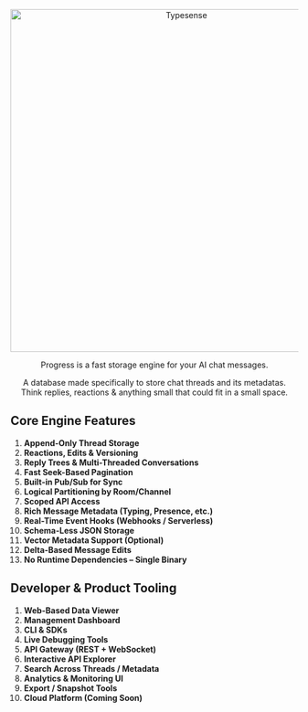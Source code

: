 <p align="center">
  <a href="https://typesense.org">
    <picture>
      <source media="(prefers-color-scheme: dark)" srcset="assets/typesense_logo_dark.svg">
      <img src="assets/typesense_logo.svg" alt="Typesense" width="600" />
    </picture>
  </a> 
</p>
<p align="center">
  Progress is a fast storage engine for your AI chat messages.
</p>

<p align="center">
  A database made specifically to store chat threads and its metadatas. <br/>
  Think replies, reactions & anything small that could fit in a small space.
</p>

## Core Engine Features

1. **Append-Only Thread Storage**  
2. **Reactions, Edits & Versioning**  
3. **Reply Trees & Multi-Threaded Conversations**  
4. **Fast Seek-Based Pagination**  
5. **Built-in Pub/Sub for Sync**  
6. **Logical Partitioning by Room/Channel**  
7. **Scoped API Access**  
8. **Rich Message Metadata (Typing, Presence, etc.)**  
9. **Real-Time Event Hooks (Webhooks / Serverless)**  
10. **Schema-Less JSON Storage**  
11. **Vector Metadata Support (Optional)**  
12. **Delta-Based Message Edits**  
13. **No Runtime Dependencies – Single Binary**


## Developer & Product Tooling

1. **Web-Based Data Viewer**  
2. **Management Dashboard**  
3. **CLI & SDKs**  
4. **Live Debugging Tools**  
5. **API Gateway (REST + WebSocket)**  
6. **Interactive API Explorer**  
7. **Search Across Threads / Metadata**  
8. **Analytics & Monitoring UI**  
9. **Export / Snapshot Tools**  
10. **Cloud Platform (Coming Soon)**
